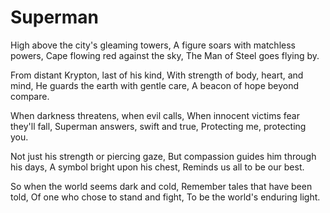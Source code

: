 # Superman

High above the city's gleaming towers,
A figure soars with matchless powers,
Cape flowing red against the sky,
The Man of Steel goes flying by.

From distant Krypton, last of his kind,
With strength of body, heart, and mind,
He guards the earth with gentle care,
A beacon of hope beyond compare.

When darkness threatens, when evil calls,
When innocent victims fear they'll fall,
Superman answers, swift and true,
Protecting me, protecting you.

Not just his strength or piercing gaze,
But compassion guides him through his days,
A symbol bright upon his chest,
Reminds us all to be our best.

So when the world seems dark and cold,
Remember tales that have been told,
Of one who chose to stand and fight,
To be the world's enduring light.